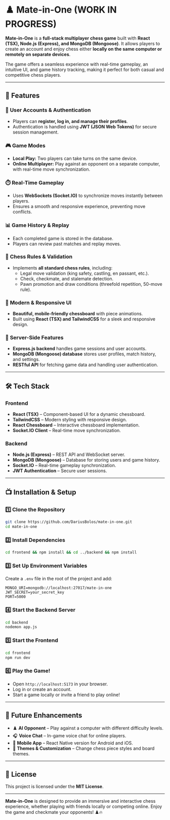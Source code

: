 # ♟️ Mate-in-One  (WORK IN PROGRESS)

**Mate-in-One** is a **full-stack multiplayer chess game** built with **React (TSX), Node.js (Express), and MongoDB (Mongoose)**. It allows players to create an account and enjoy chess either **locally on the same computer or remotely on separate devices**.  

The game offers a seamless experience with real-time gameplay, an intuitive UI, and game history tracking, making it perfect for both casual and competitive chess players.  

---  

## 🌟 Features  

### 🔐 **User Accounts & Authentication**  
- Players can **register, log in, and manage their profiles**.  
- Authentication is handled using **JWT (JSON Web Tokens)** for secure session management.  

### 🎮 **Game Modes**  
- **Local Play:** Two players can take turns on the same device.  
- **Online Multiplayer:** Play against an opponent on a separate computer, with real-time move synchronization.  

### ⏱️ **Real-Time Gameplay**  
- Uses **WebSockets (Socket.IO)** to synchronize moves instantly between players.  
- Ensures a smooth and responsive experience, preventing move conflicts.  

### 📊 **Game History & Replay**  
- Each completed game is stored in the database.  
- Players can review past matches and replay moves.  

### 📝 **Chess Rules & Validation**  
- Implements **all standard chess rules**, including:  
  - Legal move validation (king safety, castling, en passant, etc.).  
  - Check, checkmate, and stalemate detection.  
  - Pawn promotion and draw conditions (threefold repetition, 50-move rule).  

### 🎨 **Modern & Responsive UI**  
- **Beautiful, mobile-friendly chessboard** with piece animations.  
- Built using **React (TSX) and TailwindCSS** for a sleek and responsive design.  

### 💽 **Server-Side Features**  
- **Express.js backend** handles game sessions and user accounts.  
- **MongoDB (Mongoose) database** stores user profiles, match history, and settings.  
- **RESTful API** for fetching game data and handling user authentication.  

---  

## 🛠️ Tech Stack  

### **Frontend**  
- **React (TSX)** – Component-based UI for a dynamic chessboard.  
- **TailwindCSS** – Modern styling with responsive design.  
- **React Chessboard** – Interactive chessboard implementation.  
- **Socket.IO Client** – Real-time move synchronization.  

### **Backend**  
- **Node.js (Express)** – REST API and WebSocket server.  
- **MongoDB (Mongoose)** – Database for storing users and game history.  
- **Socket.IO** – Real-time gameplay synchronization.  
- **JWT Authentication** – Secure user sessions.  

---  

## 📺 Installation & Setup  

### **1️⃣ Clone the Repository**  
```bash  
git clone https://github.com/DariusBolos/mate-in-one.git  
cd mate-in-one  
```

### **2️⃣ Install Dependencies**  
```bash  
cd frontend && npm install && cd ../backend && npm install
```

### **3️⃣ Set Up Environment Variables**  
Create a `.env` file in the root of the project and add:  
```env  
MONGO_URI=mongodb://localhost:27017/mate-in-one  
JWT_SECRET=your_secret_key  
PORT=5000  
```

### **4️⃣ Start the Backend Server**  
```bash  
cd backend  
nodemon app.js  
```

### **5️⃣ Start the Frontend**  
```bash  
cd frontend  
npm run dev  
```

### **6️⃣ Play the Game!**  
- Open `http://localhost:5173` in your browser.  
- Log in or create an account.  
- Start a game locally or invite a friend to play online!  

---  

## 📝 Future Enhancements  
- ♟️ **AI Opponent** – Play against a computer with different difficulty levels.  
- 🎧 **Voice Chat** – In-game voice chat for online players.  
- 📱 **Mobile App** – React Native version for Android and iOS.  
- 🎨 **Themes & Customization** – Change chess piece styles and board themes.  

---  

## 📜 License  
This project is licensed under the **MIT License**.  

---  

**Mate-in-One** is designed to provide an immersive and interactive chess experience, whether playing with friends locally or competing online. Enjoy the game and checkmate your opponents! ♟️🔥  

